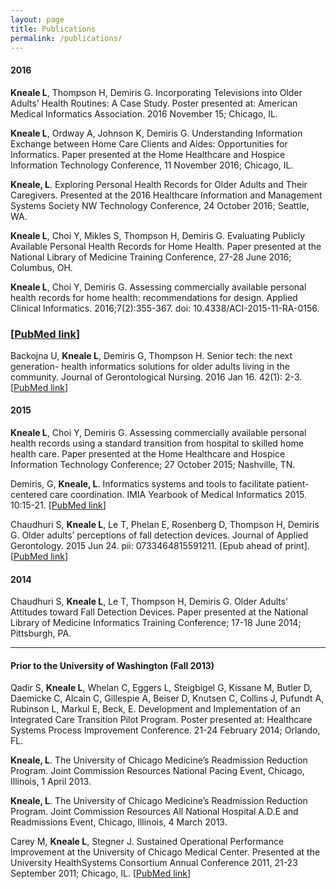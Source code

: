 ```yaml
---
layout: page
title: Publications
permalink: /publications/
---
```


#### 2016
**Kneale L**, Thompson H, Demiris G. Incorporating Televisions into Older Adults’ Health Routines: A Case Study. Poster presented at: American Medical Informatics Association. 2016 November 15; Chicago, IL.

**Kneale L**, Ordway A, Johnson K, Demiris G. Understanding Information Exchange between Home Care Clients and Aides: Opportunities for Informatics. Paper presented at the Home Healthcare and Hospice Information Technology Conference, 11 November 2016; Chicago, IL.

**Kneale, L**. Exploring Personal Health Records for Older Adults and Their Caregivers. Presented at the 2016 Healthcare Information and Management Systems Society NW Technology Conference, 24 October 2016; Seattle, WA. 

**Kneale L**, Choi Y, Mikles S, Thompson H, Demiris G. Evaluating Publicly Available Personal Health Records for Home Health. Paper presented at the National Library of Medicine Training Conference, 27-28 June 2016; Columbus, OH.

**Kneale L**, Choi Y, Demiris G. Assessing commercially available personal health records for home health: recommendations for design. Applied Clinical Informatics. 2016;7(2):355-367. doi: 10.4338/ACI-2015-11-RA-0156. 
### [[PubMed link](http://www.ncbi.nlm.nih.gov/pubmed/27437046)]

Backojna U, **Kneale L**, Demiris G, Thompson H. Senior tech: the next generation- health informatics solutions for older adults living in the community. Journal of Gerontological Nursing. 2016 Jan 16. 42(1): 2-3. [[PubMed link](http://www.ncbi.nlm.nih.gov/pubmed/26866395)]

#### 2015
**Kneale L**, Choi Y, Demiris G. Assessing commercially available personal health records using a standard transition from hospital to skilled home health care. Paper presented at the Home Healthcare and Hospice Information Technology Conference; 27 October 2015; Nashville, TN.

Demiris, G, **Kneale, L**. Informatics systems and tools to facilitate patient-centered care coordination. IMIA Yearbook of Medical Informatics 2015. 10:15-21. [[PubMed link](http://www.ncbi.nlm.nih.gov/pubmed/26293847)]

Chaudhuri S, **Kneale L**, Le T, Phelan E, Rosenberg D, Thompson H, Demiris G. Older adults’ perceptions of fall detection devices. Journal of Applied Gerontology. 2015 Jun 24. pii: 0733464815591211. [Epub ahead of print]. [[PubMed link](http://www.ncbi.nlm.nih.gov/pubmed/26112030)]

#### 2014
Chaudhuri S, **Kneale L**, Le T, Thompson H, Demiris G. Older Adults’ Attitudes toward Fall Detection Devices. Paper presented at the National Library of Medicine Informatics Training Conference; 17-18 June 2014; Pittsburgh, PA.

---

#### Prior to the University of Washington (Fall 2013)
Qadir S, **Kneale L**, Whelan C, Eggers L, Steigbigel G, Kissane M, Butler D, Daemicke C, Alcain C, Gillespie A, Beiser D, Knutsen C, Collins J, Pufundt A, Rubinson L, Markul E, Beck, E. Development and Implementation of an Integrated Care Transition Pilot Program. Poster presented at: Healthcare Systems Process Improvement Conference. 21-24 February 2014; Orlando, FL.

**Kneale, L**. The University of Chicago Medicine’s Readmission Reduction Program. Joint Commission Resources National Pacing Event, Chicago, Illinois, 1 April 2013.

**Kneale, L**. The University of Chicago Medicine’s Readmission Reduction Program.  Joint Commission Resources All National Hospital A.D.E and Readmissions Event, Chicago, Illinois, 4 March 2013.

Carey M, **Kneale L**, Stegner J. Sustained Operational Performance Improvement at the University of Chicago Medical Center. Presented at the University HealthSystems Consortium Annual Conference 2011, 21-23 September 2011; Chicago, IL. [[PubMed link](https://www.ncbi.nlm.nih.gov/pubmed/22446888)]
